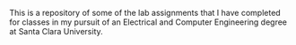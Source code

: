 This is a repository of some of the lab assignments that I have completed for classes in my pursuit of an Electrical and Computer Engineering degree at Santa Clara University. 
